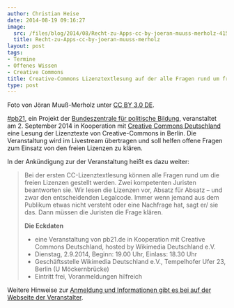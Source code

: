 ```yaml
---
author: Christian Heise
date: 2014-08-19 09:16:27
image:
  src: /files/blog/2014/08/Recht-zu-Apps-cc-by-joeran-muuss-merholz-415x300.png
  title: Recht-zu-Apps-cc-by-joeran-muuss-merholz
layout: post
tags:
- Termine
- Offenes Wissen
- Creative Commons
title: Creative-Commons Lizenztextlesung auf der alle Fragen rund um freie Lizenzen gestellt werden können
type: post
---
```


 Foto von Jöran Muuß-Merholz unter [CC BY 3.0 DE](https://creativecommons.org/licenses/by/3.0/de/).

[#pb21](http://pb21.de/), ein Projekt der [Bundeszentrale für politische Bildung](http://www.bpb.de/), veranstaltet am 2. September 2014 in Kooperation mit [Creative Commons Deutschland](http://de.creativecommons.org/) eine Lesung der Lizenztexte von Creative-Commons in Berlin. Die Veranstaltung wird im Livestream übertragen und soll helfen offene Fragen zum Einsatz von den freien Lizenzen zu klären.

In der Ankündigung zur der Veranstaltung heißt es dazu weiter:

> Bei der ersten CC-Lizenztextlesung können alle Fragen rund um die freien Lizenzen gestellt werden. Zwei kompetenten Juristen beantworten sie. Wir lesen die Lizenzen vor, Absatz für Absatz – und zwar den entscheidenden Legalcode. Immer wenn jemand aus dem Publikum etwas nicht versteht oder eine Nachfrage hat, sagt er/ sie das. Dann müssen die Juristen die Frage klären.
> 
> **Die Eckdaten**
> 
>   * eine Veranstaltung von pb21.de in Kooperation mit Creative Commons Deutschland, hosted by Wikimedia Deutschland e.V.
>   * Dienstag, 2.9.2014, Beginn: 19.00 Uhr, Einlass: 18.30 Uhr
>   * Geschäftsstelle Wikimedia Deutschland e.V., Tempelhofer Ufer 23, Berlin (U Möckernbrücke)
>   * Eintritt frei, Voranmeldungen hilfreich

Weitere Hinweise zur [Anmeldung und Informationen gibt es bei auf der Webseite der Veranstalter](http://pb21.de/2014/08/cc-lizenztextlesung/).